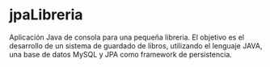 # jpaLibreria
Aplicación Java de consola para una pequeña libreria.
El objetivo es el desarrollo de un sistema de guardado de libros, utilizando el lenguaje JAVA, una base de datos MySQL y JPA como framework de persistencia.
